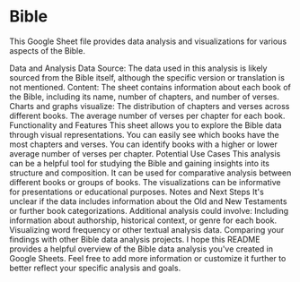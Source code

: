 # Bible

This Google Sheet file provides data analysis and visualizations for various aspects of the Bible.

Data and Analysis
Data Source: The data used in this analysis is likely sourced from the Bible itself, although the specific version or translation is not mentioned.
Content:
The sheet contains information about each book of the Bible, including its name, number of chapters, and number of verses.
Charts and graphs visualize:
The distribution of chapters and verses across different books.
The average number of verses per chapter for each book.
Functionality and Features
This sheet allows you to explore the Bible data through visual representations.
You can easily see which books have the most chapters and verses.
You can identify books with a higher or lower average number of verses per chapter.
Potential Use Cases
This analysis can be a helpful tool for studying the Bible and gaining insights into its structure and composition.
It can be used for comparative analysis between different books or groups of books.
The visualizations can be informative for presentations or educational purposes.
Notes and Next Steps
It's unclear if the data includes information about the Old and New Testaments or further book categorizations.
Additional analysis could involve:
Including information about authorship, historical context, or genre for each book.
Visualizing word frequency or other textual analysis data.
Comparing your findings with other Bible data analysis projects.
I hope this README provides a helpful overview of the Bible data analysis you've created in Google Sheets. Feel free to add more information or customize it further to better reflect your specific analysis and goals.
